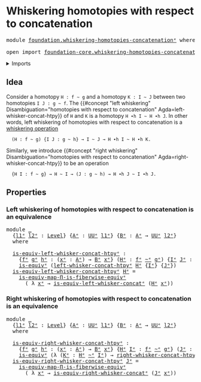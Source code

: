 # Whiskering homotopies with respect to concatenation

<pre class="Agda"><a id="64" class="Keyword">module</a> <a id="71" href="foundation.whiskering-homotopies-concatenation%25E1%25B5%2589.html" class="Module">foundation.whiskering-homotopies-concatenationᵉ</a> <a id="119" class="Keyword">where</a>

<a id="126" class="Keyword">open</a> <a id="131" class="Keyword">import</a> <a id="138" href="foundation-core.whiskering-homotopies-concatenation%25E1%25B5%2589.html" class="Module">foundation-core.whiskering-homotopies-concatenationᵉ</a> <a id="191" class="Keyword">public</a>
</pre>
<details><summary>Imports</summary>

<pre class="Agda"><a id="248" class="Keyword">open</a> <a id="253" class="Keyword">import</a> <a id="260" href="foundation.universe-levels%25E1%25B5%2589.html" class="Module">foundation.universe-levelsᵉ</a>
<a id="288" class="Keyword">open</a> <a id="293" class="Keyword">import</a> <a id="300" href="foundation.whiskering-identifications-concatenation%25E1%25B5%2589.html" class="Module">foundation.whiskering-identifications-concatenationᵉ</a>

<a id="354" class="Keyword">open</a> <a id="359" class="Keyword">import</a> <a id="366" href="foundation-core.equivalences%25E1%25B5%2589.html" class="Module">foundation-core.equivalencesᵉ</a>
<a id="396" class="Keyword">open</a> <a id="401" class="Keyword">import</a> <a id="408" href="foundation-core.functoriality-dependent-function-types%25E1%25B5%2589.html" class="Module">foundation-core.functoriality-dependent-function-typesᵉ</a>
<a id="464" class="Keyword">open</a> <a id="469" class="Keyword">import</a> <a id="476" href="foundation-core.homotopies%25E1%25B5%2589.html" class="Module">foundation-core.homotopiesᵉ</a>
</pre>
</details>

## Idea

Consider a homotopy `H : f ~ g` and a homotopy `K : I ~ J` between two
homotopies `I J : g ~ f`. The
{{#concept "left whiskering" Disambiguation="homotopies with respect to concatenation" Agda=left-whisker-concat-htpy}}
of `H` and `K` is a homotopy `H ∙h I ~ H ∙h J`. In other words, left whiskering
of homotopies with respect to concatenation is a
[whiskering operation](foundation.whiskering-operations.md)

```text
  (H : f ~ g) {I J : g ~ h} → I ~ J → H ∙h I ~ H ∙h K.
```

Similarly, we introduce
{{#concept "right whiskering" Disambiguation="homotopies with respect to concatenation" Agda=right-whisker-concat-htpy}}
to be an operation

```text
  {H I : f ~ g} → H ~ I → (J : g ~ h) → H ∙h J ~ I ∙h J.
```

## Properties

### Left whiskering of homotopies with respect to concatenation is an equivalence

<pre class="Agda"><a id="1349" class="Keyword">module</a> <a id="1356" href="foundation.whiskering-homotopies-concatenation%25E1%25B5%2589.html#1356" class="Module">_</a>
  <a id="1360" class="Symbol">{</a><a id="1361" href="foundation.whiskering-homotopies-concatenation%25E1%25B5%2589.html#1361" class="Bound">l1ᵉ</a> <a id="1365" href="foundation.whiskering-homotopies-concatenation%25E1%25B5%2589.html#1365" class="Bound">l2ᵉ</a> <a id="1369" class="Symbol">:</a> <a id="1371" href="Agda.Primitive.html#742" class="Postulate">Level</a><a id="1376" class="Symbol">}</a> <a id="1378" class="Symbol">{</a><a id="1379" href="foundation.whiskering-homotopies-concatenation%25E1%25B5%2589.html#1379" class="Bound">Aᵉ</a> <a id="1382" class="Symbol">:</a> <a id="1384" href="Agda.Primitive.html#429" class="Primitive">UUᵉ</a> <a id="1388" href="foundation.whiskering-homotopies-concatenation%25E1%25B5%2589.html#1361" class="Bound">l1ᵉ</a><a id="1391" class="Symbol">}</a> <a id="1393" class="Symbol">{</a><a id="1394" href="foundation.whiskering-homotopies-concatenation%25E1%25B5%2589.html#1394" class="Bound">Bᵉ</a> <a id="1397" class="Symbol">:</a> <a id="1399" href="foundation.whiskering-homotopies-concatenation%25E1%25B5%2589.html#1379" class="Bound">Aᵉ</a> <a id="1402" class="Symbol">→</a> <a id="1404" href="Agda.Primitive.html#429" class="Primitive">UUᵉ</a> <a id="1408" href="foundation.whiskering-homotopies-concatenation%25E1%25B5%2589.html#1365" class="Bound">l2ᵉ</a><a id="1411" class="Symbol">}</a>
  <a id="1415" class="Keyword">where</a>

  <a id="1424" href="foundation.whiskering-homotopies-concatenation%25E1%25B5%2589.html#1424" class="Function">is-equiv-left-whisker-concat-htpyᵉ</a> <a id="1459" class="Symbol">:</a>
    <a id="1465" class="Symbol">{</a><a id="1466" href="foundation.whiskering-homotopies-concatenation%25E1%25B5%2589.html#1466" class="Bound">fᵉ</a> <a id="1469" href="foundation.whiskering-homotopies-concatenation%25E1%25B5%2589.html#1469" class="Bound">gᵉ</a> <a id="1472" href="foundation.whiskering-homotopies-concatenation%25E1%25B5%2589.html#1472" class="Bound">hᵉ</a> <a id="1475" class="Symbol">:</a> <a id="1477" class="Symbol">(</a><a id="1478" href="foundation.whiskering-homotopies-concatenation%25E1%25B5%2589.html#1478" class="Bound">xᵉ</a> <a id="1481" class="Symbol">:</a> <a id="1483" href="foundation.whiskering-homotopies-concatenation%25E1%25B5%2589.html#1379" class="Bound">Aᵉ</a><a id="1485" class="Symbol">)</a> <a id="1487" class="Symbol">→</a> <a id="1489" href="foundation.whiskering-homotopies-concatenation%25E1%25B5%2589.html#1394" class="Bound">Bᵉ</a> <a id="1492" href="foundation.whiskering-homotopies-concatenation%25E1%25B5%2589.html#1478" class="Bound">xᵉ</a><a id="1494" class="Symbol">}</a> <a id="1496" class="Symbol">(</a><a id="1497" href="foundation.whiskering-homotopies-concatenation%25E1%25B5%2589.html#1497" class="Bound">Hᵉ</a> <a id="1500" class="Symbol">:</a> <a id="1502" href="foundation.whiskering-homotopies-concatenation%25E1%25B5%2589.html#1466" class="Bound">fᵉ</a> <a id="1505" href="foundation-core.homotopies%25E1%25B5%2589.html#2800" class="Function Operator">~ᵉ</a> <a id="1508" href="foundation.whiskering-homotopies-concatenation%25E1%25B5%2589.html#1469" class="Bound">gᵉ</a><a id="1510" class="Symbol">)</a> <a id="1512" class="Symbol">{</a><a id="1513" href="foundation.whiskering-homotopies-concatenation%25E1%25B5%2589.html#1513" class="Bound">Iᵉ</a> <a id="1516" href="foundation.whiskering-homotopies-concatenation%25E1%25B5%2589.html#1516" class="Bound">Jᵉ</a> <a id="1519" class="Symbol">:</a> <a id="1521" href="foundation.whiskering-homotopies-concatenation%25E1%25B5%2589.html#1469" class="Bound">gᵉ</a> <a id="1524" href="foundation-core.homotopies%25E1%25B5%2589.html#2800" class="Function Operator">~ᵉ</a> <a id="1527" href="foundation.whiskering-homotopies-concatenation%25E1%25B5%2589.html#1472" class="Bound">hᵉ</a><a id="1529" class="Symbol">}</a> <a id="1531" class="Symbol">→</a>
    <a id="1537" href="foundation-core.equivalences%25E1%25B5%2589.html#1553" class="Function">is-equivᵉ</a> <a id="1547" class="Symbol">(</a><a id="1548" href="foundation-core.whiskering-homotopies-concatenation%25E1%25B5%2589.html#1568" class="Function">left-whisker-concat-htpyᵉ</a> <a id="1574" href="foundation.whiskering-homotopies-concatenation%25E1%25B5%2589.html#1497" class="Bound">Hᵉ</a> <a id="1577" class="Symbol">{</a><a id="1578" href="foundation.whiskering-homotopies-concatenation%25E1%25B5%2589.html#1513" class="Bound">Iᵉ</a><a id="1580" class="Symbol">}</a> <a id="1582" class="Symbol">{</a><a id="1583" href="foundation.whiskering-homotopies-concatenation%25E1%25B5%2589.html#1516" class="Bound">Jᵉ</a><a id="1585" class="Symbol">})</a>
  <a id="1590" href="foundation.whiskering-homotopies-concatenation%25E1%25B5%2589.html#1424" class="Function">is-equiv-left-whisker-concat-htpyᵉ</a> <a id="1625" href="foundation.whiskering-homotopies-concatenation%25E1%25B5%2589.html#1625" class="Bound">Hᵉ</a> <a id="1628" class="Symbol">=</a>
    <a id="1634" href="foundation-core.functoriality-dependent-function-types%25E1%25B5%2589.html#2310" class="Function">is-equiv-map-Π-is-fiberwise-equivᵉ</a>
      <a id="1675" class="Symbol">(</a> <a id="1677" class="Symbol">λ</a> <a id="1679" href="foundation.whiskering-homotopies-concatenation%25E1%25B5%2589.html#1679" class="Bound">xᵉ</a> <a id="1682" class="Symbol">→</a> <a id="1684" href="foundation.whiskering-identifications-concatenation%25E1%25B5%2589.html#1795" class="Function">is-equiv-left-whisker-concatᵉ</a> <a id="1714" class="Symbol">(</a><a id="1715" href="foundation.whiskering-homotopies-concatenation%25E1%25B5%2589.html#1625" class="Bound">Hᵉ</a> <a id="1718" href="foundation.whiskering-homotopies-concatenation%25E1%25B5%2589.html#1679" class="Bound">xᵉ</a><a id="1720" class="Symbol">))</a>
</pre>
### Right whiskering of homotopies with respect to concatenation is an equivalence

<pre class="Agda"><a id="1820" class="Keyword">module</a> <a id="1827" href="foundation.whiskering-homotopies-concatenation%25E1%25B5%2589.html#1827" class="Module">_</a>
  <a id="1831" class="Symbol">{</a><a id="1832" href="foundation.whiskering-homotopies-concatenation%25E1%25B5%2589.html#1832" class="Bound">l1ᵉ</a> <a id="1836" href="foundation.whiskering-homotopies-concatenation%25E1%25B5%2589.html#1836" class="Bound">l2ᵉ</a> <a id="1840" class="Symbol">:</a> <a id="1842" href="Agda.Primitive.html#742" class="Postulate">Level</a><a id="1847" class="Symbol">}</a> <a id="1849" class="Symbol">{</a><a id="1850" href="foundation.whiskering-homotopies-concatenation%25E1%25B5%2589.html#1850" class="Bound">Aᵉ</a> <a id="1853" class="Symbol">:</a> <a id="1855" href="Agda.Primitive.html#429" class="Primitive">UUᵉ</a> <a id="1859" href="foundation.whiskering-homotopies-concatenation%25E1%25B5%2589.html#1832" class="Bound">l1ᵉ</a><a id="1862" class="Symbol">}</a> <a id="1864" class="Symbol">{</a><a id="1865" href="foundation.whiskering-homotopies-concatenation%25E1%25B5%2589.html#1865" class="Bound">Bᵉ</a> <a id="1868" class="Symbol">:</a> <a id="1870" href="foundation.whiskering-homotopies-concatenation%25E1%25B5%2589.html#1850" class="Bound">Aᵉ</a> <a id="1873" class="Symbol">→</a> <a id="1875" href="Agda.Primitive.html#429" class="Primitive">UUᵉ</a> <a id="1879" href="foundation.whiskering-homotopies-concatenation%25E1%25B5%2589.html#1836" class="Bound">l2ᵉ</a><a id="1882" class="Symbol">}</a>
  <a id="1886" class="Keyword">where</a>

  <a id="1895" href="foundation.whiskering-homotopies-concatenation%25E1%25B5%2589.html#1895" class="Function">is-equiv-right-whisker-concat-htpyᵉ</a> <a id="1931" class="Symbol">:</a>
    <a id="1937" class="Symbol">{</a><a id="1938" href="foundation.whiskering-homotopies-concatenation%25E1%25B5%2589.html#1938" class="Bound">fᵉ</a> <a id="1941" href="foundation.whiskering-homotopies-concatenation%25E1%25B5%2589.html#1941" class="Bound">gᵉ</a> <a id="1944" href="foundation.whiskering-homotopies-concatenation%25E1%25B5%2589.html#1944" class="Bound">hᵉ</a> <a id="1947" class="Symbol">:</a> <a id="1949" class="Symbol">(</a><a id="1950" href="foundation.whiskering-homotopies-concatenation%25E1%25B5%2589.html#1950" class="Bound">xᵉ</a> <a id="1953" class="Symbol">:</a> <a id="1955" href="foundation.whiskering-homotopies-concatenation%25E1%25B5%2589.html#1850" class="Bound">Aᵉ</a><a id="1957" class="Symbol">)</a> <a id="1959" class="Symbol">→</a> <a id="1961" href="foundation.whiskering-homotopies-concatenation%25E1%25B5%2589.html#1865" class="Bound">Bᵉ</a> <a id="1964" href="foundation.whiskering-homotopies-concatenation%25E1%25B5%2589.html#1950" class="Bound">xᵉ</a><a id="1966" class="Symbol">}</a> <a id="1968" class="Symbol">{</a><a id="1969" href="foundation.whiskering-homotopies-concatenation%25E1%25B5%2589.html#1969" class="Bound">Hᵉ</a> <a id="1972" href="foundation.whiskering-homotopies-concatenation%25E1%25B5%2589.html#1972" class="Bound">Iᵉ</a> <a id="1975" class="Symbol">:</a> <a id="1977" href="foundation.whiskering-homotopies-concatenation%25E1%25B5%2589.html#1938" class="Bound">fᵉ</a> <a id="1980" href="foundation-core.homotopies%25E1%25B5%2589.html#2800" class="Function Operator">~ᵉ</a> <a id="1983" href="foundation.whiskering-homotopies-concatenation%25E1%25B5%2589.html#1941" class="Bound">gᵉ</a><a id="1985" class="Symbol">}</a> <a id="1987" class="Symbol">(</a><a id="1988" href="foundation.whiskering-homotopies-concatenation%25E1%25B5%2589.html#1988" class="Bound">Jᵉ</a> <a id="1991" class="Symbol">:</a> <a id="1993" href="foundation.whiskering-homotopies-concatenation%25E1%25B5%2589.html#1941" class="Bound">gᵉ</a> <a id="1996" href="foundation-core.homotopies%25E1%25B5%2589.html#2800" class="Function Operator">~ᵉ</a> <a id="1999" href="foundation.whiskering-homotopies-concatenation%25E1%25B5%2589.html#1944" class="Bound">hᵉ</a><a id="2001" class="Symbol">)</a> <a id="2003" class="Symbol">→</a>
    <a id="2009" href="foundation-core.equivalences%25E1%25B5%2589.html#1553" class="Function">is-equivᵉ</a> <a id="2019" class="Symbol">(λ</a> <a id="2022" class="Symbol">(</a><a id="2023" href="foundation.whiskering-homotopies-concatenation%25E1%25B5%2589.html#2023" class="Bound">Kᵉ</a> <a id="2026" class="Symbol">:</a> <a id="2028" href="foundation.whiskering-homotopies-concatenation%25E1%25B5%2589.html#1969" class="Bound">Hᵉ</a> <a id="2031" href="foundation-core.homotopies%25E1%25B5%2589.html#2800" class="Function Operator">~ᵉ</a> <a id="2034" href="foundation.whiskering-homotopies-concatenation%25E1%25B5%2589.html#1972" class="Bound">Iᵉ</a><a id="2036" class="Symbol">)</a> <a id="2038" class="Symbol">→</a> <a id="2040" href="foundation-core.whiskering-homotopies-concatenation%25E1%25B5%2589.html#2411" class="Function">right-whisker-concat-htpyᵉ</a> <a id="2067" href="foundation.whiskering-homotopies-concatenation%25E1%25B5%2589.html#2023" class="Bound">Kᵉ</a> <a id="2070" href="foundation.whiskering-homotopies-concatenation%25E1%25B5%2589.html#1988" class="Bound">Jᵉ</a><a id="2072" class="Symbol">)</a>
  <a id="2076" href="foundation.whiskering-homotopies-concatenation%25E1%25B5%2589.html#1895" class="Function">is-equiv-right-whisker-concat-htpyᵉ</a> <a id="2112" href="foundation.whiskering-homotopies-concatenation%25E1%25B5%2589.html#2112" class="Bound">Jᵉ</a> <a id="2115" class="Symbol">=</a>
    <a id="2121" href="foundation-core.functoriality-dependent-function-types%25E1%25B5%2589.html#2310" class="Function">is-equiv-map-Π-is-fiberwise-equivᵉ</a>
      <a id="2162" class="Symbol">(</a> <a id="2164" class="Symbol">λ</a> <a id="2166" href="foundation.whiskering-homotopies-concatenation%25E1%25B5%2589.html#2166" class="Bound">xᵉ</a> <a id="2169" class="Symbol">→</a> <a id="2171" href="foundation.whiskering-identifications-concatenation%25E1%25B5%2589.html#2342" class="Function">is-equiv-right-whisker-concatᵉ</a> <a id="2202" class="Symbol">(</a><a id="2203" href="foundation.whiskering-homotopies-concatenation%25E1%25B5%2589.html#2112" class="Bound">Jᵉ</a> <a id="2206" href="foundation.whiskering-homotopies-concatenation%25E1%25B5%2589.html#2166" class="Bound">xᵉ</a><a id="2208" class="Symbol">))</a>
</pre>